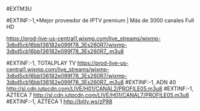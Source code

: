 #EXTM3U
 
#EXTINF:-1,*Mejor proveedor de IPTV premium | Más de 3000 canales Full HD
 
https://prod-live-us-central1.wixmp.com/live_streams/wixmp-3dbd5cb16bb136182e099f78_3Es260R7/wixmp-3dbd5cb16bb136182e099f78_3Es260R7_.m3u8

#EXTINF:-1, TOTALPLAY TV
https://prod-live-us-central1.wixmp.com/live_streams/wixmp-3dbd5cb16bb136182e099f78_3Es260R7/wixmp-3dbd5cb16bb136182e099f78_3Es260R7_.m3u8
#EXTINF:-1, ADN 40
http://sl.cdn.iutpcdn.com/LIVE/H01/CANAL2/PROFILE05.m3u8
#EXTINF:-1, AZTECA 7
http://sl.cdn.iutpcdn.com/LIVE/H01/CANAL7/PROFILE05.m3u8
#EXTINF:-1, AZTECA 1
http://bitly.ws/zP98
